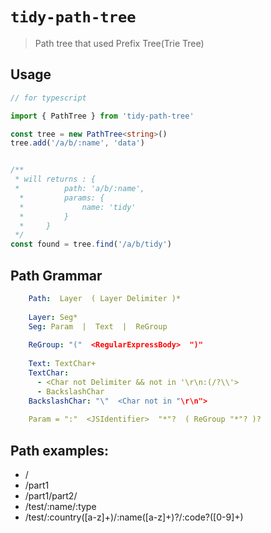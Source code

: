 # `tidy-path-tree`

> Path tree that used Prefix Tree(Trie Tree)

## Usage

```typescript
// for typescript

import { PathTree } from 'tidy-path-tree'

const tree = new PathTree<string>()
tree.add('/a/b/:name', 'data')


/**
 * will returns : {
 *          path: 'a/b/:name',
  *         params: {
  *             name: 'tidy'
  *         }
  *     }
 */
const found = tree.find('/a/b/tidy')    

```

## Path Grammar
```yaml
    Path:  Layer  ( Layer Delimiter )*
    
    Layer: Seg*
    Seg: Param  |  Text  |  ReGroup
    
    ReGroup: "("  <RegularExpressBody>  ")"
    
    Text: TextChar+
    TextChar:
      - <Char not Delimiter && not in '\r\n:(/?\\'>
      - BackslashChar
    BackslashChar: "\"  <Char not in "\r\n">
    
    Param = ":"  <JSIdentifier>  "*"?  ( ReGroup "*"? )?
```

## Path examples:
- /
- /part1
- /part1/part2/
- /test/:name/:type
- /test/:country([a-z]+)/:name([a-z]+)?/:code?([0-9]+)

